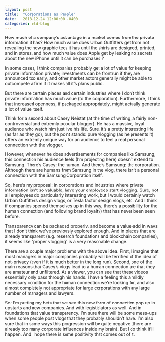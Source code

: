 ```yaml
---
layout: post
title:  "Corporations as People"
date:   2018-12-24 12:00:00 -0400
categories: old-blog
---
```

How much of a company’s advantage in a market comes from the private information it has? How much value does Urban Outfitters get from not revealing the new graphic tees it has until the shirts are designed, printed, and in stores, and how much value does Apple get by leaking no secrets about the new iPhone until it can be purchased ? 

In some cases, I think companies probably get a lot of value for keeping private information private; investments can be frontrun if they are announced too early, and other market actors generally might be able to outcompete a firm if it makes all it’s plans public. 

But there are certain places and certain industries where I don’t think private information has much value (to the corporation). Furthermore, I think that increased openness, if packaged appropriately, might actually generate a lot of value itself. 

Think for a second about Casey Neistat (at the time of writing, a fairly non-controversial and extremly popular blogger). He has a massive, loyal audience who watch him just live his life. Sure, it’s a pretty interesting life (as far as they go), but the point stands: pure vlogging (as he presents it) offers an extremly unique way for an audience to feel a real personal connection with the vlogger. 

However, whenever he does advertisements for companies like Samsung, this connection his audience feels (I’m projecting here) doesn’t extend to Samsung. There’s Casey: the human. And there’s Samsung: the corporation. Although there are humans from Samsung in the vlog, there isn’t a personal connection with the Samsung Corporation itself. 

So, here’s my proposal: in corporations and industries where private information isn’t so valuable, have your employees start vlogging. Sure, not all employees do particularly interesting work, but I would certainly watch Urban Outfitters design vlogs, or Tesla factor design vlogs, etc. And I think if companies opened themselves up in this way, there’s a possibility for the human connection (and following brand loyalty) that has never been seen before.

Transparency can be packaged properly, and become a value-add in ways that I don’t think we’ve previously explored enough. And in places that are already transparent (e.g. research foundations and blockchain companies), it seems like “proper vlogging” is a very reasonable change. 

There are a couple major problems with the above idea. First, I imagine that most managers in major companies probably will be terrified of the idea of not-privacy (even if it is much better in the long run). Second, one of the main reasons that Casey’s vlogs lead to a human connection are that they are amateur and unfiltered. As a viewer, you can see that these videos essentially only pass through his hands. I have a feeling this a mildly necessary condition for the human connection we’re looking for, and also almost completely not appropriate for large corporations with any large number of managers and lawyers. 

So: I’m putting my bets that we see this new form of connection pop up in upstarts and new companies. And with legistislators as well. And in foundations that value transparency. I’m sure there will be some mess-ups when some people post vlogs that they probably shouldn’t have. I’m also sure that in some ways this progression will be quite negative (there are already too many corporate influences inside my brain). But I do think it’ll happen. And I hope there is some positivity that comes out of it. 